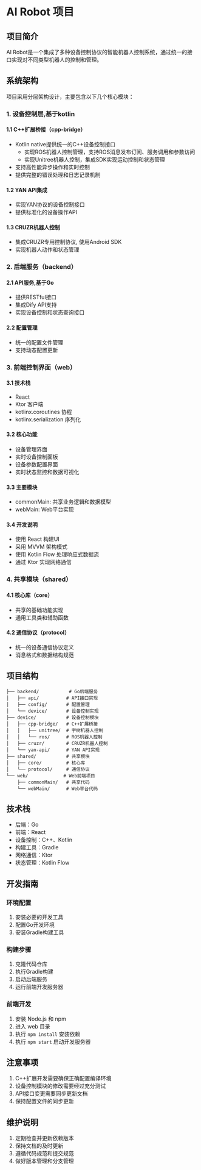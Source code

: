 # AI Robot 项目

## 项目简介

AI Robot是一个集成了多种设备控制协议的智能机器人控制系统，通过统一的接口实现对不同类型机器人的控制和管理。

## 系统架构

项目采用分层架构设计，主要包含以下几个核心模块：

### 1. 设备控制层,基于kotlin

#### 1.1 C++扩展桥接（cpp-bridge）
- Kotlin native提供统一的C++设备控制接口
    - 实现ROS机器人控制管理，支持ROS消息发布订阅、服务调用和参数访问
    - 实现Unitree机器人控制，集成SDK实现运动控制和状态管理
- 支持高性能异步操作和实时控制
- 提供完整的错误处理和日志记录机制

#### 1.2 YAN API集成
- 实现YAN协议的设备控制接口
- 提供标准化的设备操作API

#### 1.3 CRUZR机器人控制
- 集成CRUZR专用控制协议, 使用Android SDK
- 实现机器人动作和状态管理

### 2. 后端服务（backend）

#### 2.1 API服务,基于Go
- 提供RESTful接口
- 集成Dify API支持
- 实现设备控制和状态查询接口

#### 2.2 配置管理
- 统一的配置文件管理
- 支持动态配置更新

### 3. 前端控制界面（web）

#### 3.1 技术栈
- React
- Ktor 客户端
- kotlinx.coroutines 协程
- kotlinx.serialization 序列化

#### 3.2 核心功能
- 设备管理界面
- 实时设备控制面板
- 设备参数配置界面
- 实时状态监控和数据可视化

#### 3.3 主要模块
- commonMain: 共享业务逻辑和数据模型
- webMain: Web平台实现

#### 3.4 开发说明
- 使用 React 构建UI
- 采用 MVVM 架构模式
- 使用 Kotlin Flow 处理响应式数据流
- 通过 Ktor 实现网络通信

### 4. 共享模块（shared）

#### 4.1 核心库（core）
- 共享的基础功能实现
- 通用工具类和辅助函数

#### 4.2 通信协议（protocol）
- 统一的设备通信协议定义
- 消息格式和数据结构规范

## 项目结构

```
├── backend/           # Go后端服务
│   ├── api/          # API接口实现
│   ├── config/       # 配置管理
│   └── device/       # 设备控制实现
├── device/           # 设备控制模块
│   ├── cpp-bridge/   # C++扩展桥接
│   │   ├── unitree/  # 宇树机器人控制
│   │   └── ros/      # ROS机器人控制
│   ├── cruzr/        # CRUZR机器人控制
│   └── yan-api/      # YAN API实现
├── shared/           # 共享模块
│   ├── core/         # 核心库
│   └── protocol/     # 通信协议
└── web/             # Web前端项目
    ├── commonMain/   # 共享代码
    └── webMain/      # Web平台代码
```

## 技术栈

- 后端：Go
- 前端：React
- 设备控制：C++、Kotlin
- 构建工具：Gradle
- 网络通信：Ktor
- 状态管理：Kotlin Flow

## 开发指南

### 环境配置
1. 安装必要的开发工具
2. 配置Go开发环境
3. 安装Gradle构建工具

### 构建步骤
1. 克隆代码仓库
2. 执行Gradle构建
3. 启动后端服务
4. 运行前端开发服务器

### 前端开发
1. 安装 Node.js 和 npm
2. 进入 web 目录
3. 执行 `npm install` 安装依赖
4. 执行 `npm start` 启动开发服务器

## 注意事项

1. C++扩展开发需要确保正确配置编译环境
2. 设备控制模块的修改需要经过充分测试
3. API接口变更需要同步更新文档
4. 保持配置文件的同步更新

## 维护说明

1. 定期检查并更新依赖版本
2. 保持文档的及时更新
3. 遵循代码规范和提交规范
4. 做好版本管理和分支管理